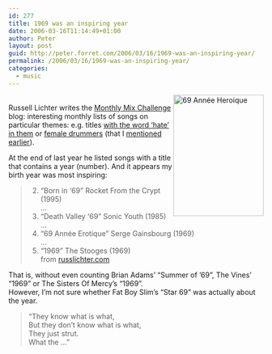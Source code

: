 ```yaml
---
id: 277
title: 1969 was an inspiring year
date: 2006-03-16T11:14:49+01:00
author: Peter
layout: post
guid: http://peter.forret.com/2006/03/16/1969-was-an-inspiring-year/
permalink: /2006/03/16/1969-was-an-inspiring-year/
categories:
  - music
---
```

[<img  src="http://static.flickr.com/43/113254808_fd4db24ebc_m.jpg" width="178" height="240" alt="69 Année Heroique" style="float: right" />](http://www.flickr.com/photos/pforret/113254808/ "Photo Sharing")  
Russell Lichter writes the [Monthly Mix Challenge](http://russlichter.com/mix/mixblogger.html) blog: interesting monthly lists of songs on particular themes: e.g. titles [with the word &#8216;hate&#8217; in them](http://russlichter.com/mix/2006/03/mix-13-hate-songs.html) or [female drummers](http://russlichter.com/mix/2005/03/mix-1-female-drummers.html) (that I [mentioned earlier](/2005/04/26/my-favourite-drummers/)). 

At the end of last year he listed songs with a title that contains a year (number). And it appears my birth year was most inspiring:

> 2. “Born in ‘69” Rocket From the Crypt (1995)  
> &#8230;  
> 7. “Death Valley ‘69” Sonic Youth (1985)  
> &#8230;  
> 13. “69 Année Erotique” Serge Gainsbourg (1969)  
> &#8230;  
> 19. “1969” The Stooges (1969)  
> from [russlichter.com](http://russlichter.com/mix/2005/12/mix-11-title-of-year.html) 

That is, without even counting Brian Adams&#8217; &#8220;Summer of &#8217;69&#8221;, The Vines&#8217; &#8220;1969&#8221; or The Sisters Of Mercy&#8217;s &#8220;1969&#8221;.  
However, I&#8217;m not sure whether Fat Boy Slim&#8217;s &#8220;Star 69&#8221; was actually about the year. 

> &#8220;They know what is what,  
> But they don&#8217;t know what is what,  
> They just strut.  
> What the &#8230;&#8221;
